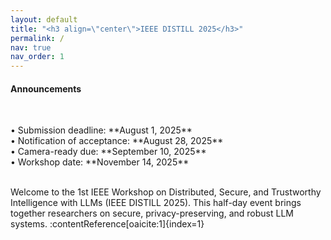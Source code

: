 ```yaml
---
layout: default
title: "<h3 align=\"center\">IEEE DISTILL 2025</h3>"
permalink: /
nav: true
nav_order: 1
---
```

<html lang="en">
<div class="news-box">
  <h4>Announcements</h4>
  <br>
  <p>
    • Submission deadline: **August 1, 2025**<br>
    • Notification of acceptance: **August 28, 2025**<br>
    • Camera-ready due: **September 10, 2025**<br>
    • Workshop date: **November 14, 2025**
  </p>
</div>
</html>

<br>
Welcome to the 1st IEEE Workshop on Distributed, Secure, and Trustworthy Intelligence with LLMs (IEEE DISTILL 2025). This half-day event brings together researchers on secure, privacy-preserving, and robust LLM systems. :contentReference[oaicite:1]{index=1}
